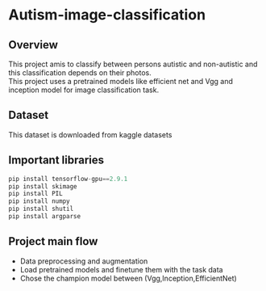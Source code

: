 # Autism-image-classification
## Overview
This project amis to classify between persons autistic and non-autistic and this classification depends on their photos.<br>
This project uses a pretrained models like efficient net and Vgg and inception model for image classification task.<br>

## Dataset 
This dataset is downloaded from kaggle datasets

## Important libraries 
```python
pip install tensorflow-gpu==2.9.1 
pip install skimage 
pip install PIL 
pip install numpy 
pip install shutil
pip install argparse
```
## Project main flow
- Data preprocessing and augmentation 
- Load pretrained models and finetune them with the task data 
- Chose the champion model between (Vgg,Inception,EfficientNet)
